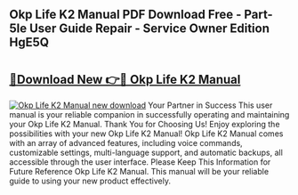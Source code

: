 ## Okp Life K2 Manual PDF Download Free - Part-5le User Guide Repair - Service Owner Edition HgE5Q

# <h2><a href="http://cf13095.oget.top/?id=Okp+Life+K2+Manual">🔗Download New 👉🔴 Okp Life K2 Manual</a></h2>

[![Okp Life K2 Manual new download](https://i.imgur.com/5g1atiW.png)](http://cf13095.oget.top/?id=Okp+Life+K2+Manual)
Your Partner in Success This user manual is your reliable companion in successfully operating and maintaining your Okp Life K2 Manual. Thank You for Choosing Us! Enjoy exploring the possibilities with your new Okp Life K2 Manual! Okp Life K2 Manual comes with an array of advanced features, including voice commands, customizable settings, multi-language support, and automatic backups, all accessible through the user interface. Please Keep This Information for Future Reference Okp Life K2 Manual. This manual will be your reliable guide to using your new product effectively.
